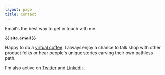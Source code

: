 ```yaml
---
layout: page
title: Contact
---
```


Email's the best way to get in touch with me:

**{{ site.email }}**

Happy to do a [virtual coffee](https://calendly.com/hussamfyi/virtual-coffee). I always enjoy a chance to talk shop with other product folks or hear people's unique stories carving their own pathless path.

I'm also active on [Twitter](https://twitter.com/hussamfyi) and [LinkedIn](https://www.linkedin.com/in/hussamfyi/).
